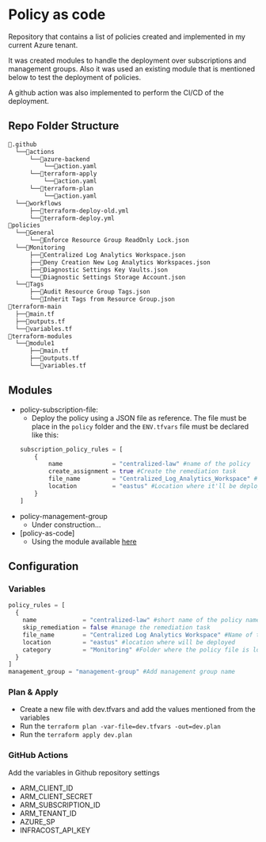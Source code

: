 # Policy as code

Repository that contains a list of policies created and implemented in my current Azure tenant.

It was created modules to handle the deployment over subscriptions and management groups. Also it was used an existing module that is mentioned below to test the deployment of policies.

A github action was also implemented to perform the CI/CD of the deployment.

## Repo Folder Structure

```bash
📂.github
  └──📂actions
      └──📂azure-backend
          └──📜action.yaml
      └──📂terraform-apply
          └──📜action.yaml
      └──📂terraform-plan
          └──📜action.yaml
  └──📂workflows
      ├──📜terraform-deploy-old.yml
      └──📜terraform-deploy.yml
📂policies
  └──📂General
      └──📜Enforce Resource Group ReadOnly Lock.json
  └──📂Monitoring
      ├──📜Centralized Log Analytics Workspace.json
      ├──📜Deny Creation New Log Analytics Workspaces.json
      ├──📜Diagnostic Settings Key Vaults.json
      └──📜Diagnostic Settings Storage Account.json
  └──📂Tags
      ├──📜Audit Resource Group Tags.json
      └──📜Inherit Tags from Resource Group.json
📂terraform-main
  ├──📜main.tf
  ├──📜outputs.tf
  └──📜variables.tf
📂terraform-modules
  └──📂module1
      ├──📜main.tf
      ├──📜outputs.tf
      └──📜variables.tf
```

## Modules

- policy-subscription-file:
  - Deploy the policy using a JSON file as reference. The file must be place in the `policy` folder and the `ENV.tfvars` file must be declared like this:
  ```terraform
  subscription_policy_rules = [
      {
          name              = "centralized-law" #name of the policy
          create_assignment = true #Create the remediation task
          file_name         = "Centralized_Log_Analytics_Workspace" #name of the file without .json
          location          = "eastus" #Location where it'll be deployed
      }
  ]
  ```
- policy-management-group
  - Under construction...
- [policy-as-code]
  - Using the module available [here](https://registry.terraform.io/modules/gettek/policy-as-code/azurerm/latest)

## Configuration

### Variables

```terraform
policy_rules = [
  {
    name             = "centralized-law" #short name of the policy name
    skip_remediation = false #manage the remediation task
    file_name        = "Centralized Log Analytics Workspace" #Name of the file
    location         = "eastus" #location where will be deployed
    category         = "Monitoring" #Folder where the policy file is located
  }
]
management_group = "management-group" #Add management group name
```

### Plan & Apply

- Create a new file with dev.tfvars and add the values mentioned from the variables
- Run the `terraform plan -var-file=dev.tfvars -out=dev.plan`
- Run the `terraform apply dev.plan`

### GitHub Actions

Add the variables in Github repository settings

- ARM_CLIENT_ID
- ARM_CLIENT_SECRET
- ARM_SUBSCRIPTION_ID
- ARM_TENANT_ID
- AZURE_SP
- INFRACOST_API_KEY
